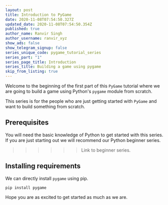 ```yaml
---
layout: post
title: Introduction to PyGame
date: 2020-11-08T07:54:50.327Z
updated_date: 2020-11-08T07:54:50.354Z
published: true
author_name: Ranvir Singh
author_username: ranvir_xyz
show_ads: false
show_telegram_signup: false
series_unique_code: pygame_tutorial_series
series_part: "1"
series_page_title: Introduction
series_title: Building a game using pygame
skip_from_listing: true
---
```

Welcome to the beginning of the first part of this `PyGame` tutorial where we are going to build a game using Python's `pygame` module from scratch.

This series is for the people who are just getting started with `PyGame` and want to build something from scratch.

## Prerequisites

You will need the basic knowledge of Python to get started with this series. If you are just starting out we will recommend our Python beginner series.

>>>>>> Link to beginner series.

## Installing requirements

We can directly install `pygame` using pip.

```shell
pip install pygame
```

Hope you are as excited to get started as much as we are.